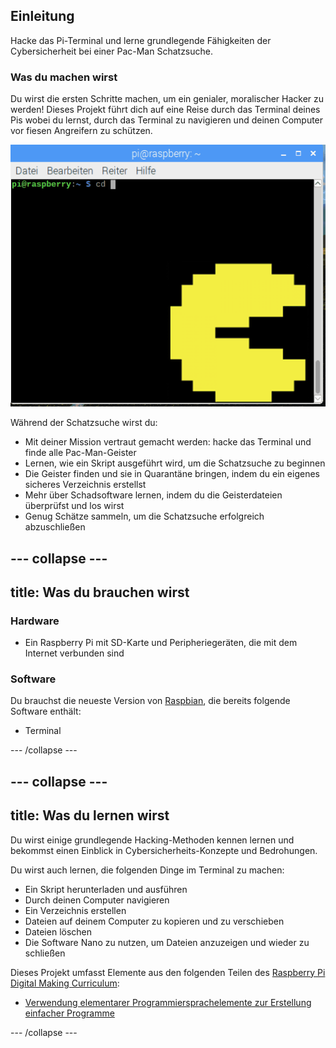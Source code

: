 ## Einleitung

Hacke das Pi-Terminal und lerne grundlegende Fähigkeiten der Cybersicherheit bei einer Pac-Man Schatzsuche.

### Was du machen wirst

Du wirst die ersten Schritte machen, um ein genialer, moralischer Hacker zu werden! Dieses Projekt führt dich auf eine Reise durch das Terminal deines Pis wobei du lernst, durch das Terminal zu navigieren und deinen Computer vor fiesen Angreifern zu schützen.

![Projektvorschau](images/projectpreview.gif)

Während der Schatzsuche wirst du:

+ Mit deiner Mission vertraut gemacht werden: hacke das Terminal und finde alle Pac-Man-Geister
+ Lernen, wie ein Skript ausgeführt wird, um die Schatzsuche zu beginnen
+ Die Geister finden und sie in Quarantäne bringen, indem du ein eigenes sicheres Verzeichnis erstellst
+ Mehr über Schadsoftware lernen, indem du die Geisterdateien überprüfst und los wirst
+ Genug Schätze sammeln, um die Schatzsuche erfolgreich abzuschließen

--- collapse ---
---
title: Was du brauchen wirst
---

### Hardware

+ Ein Raspberry Pi mit SD-Karte und Peripheriegeräten, die mit dem Internet verbunden sind

### Software

Du brauchst die neueste Version von [Raspbian](https://www.raspberrypi.org/downloads/), die bereits folgende Software enthält:

+ Terminal

--- /collapse ---

--- collapse ---
---
title: Was du lernen wirst
---

Du wirst einige grundlegende Hacking-Methoden kennen lernen und bekommst einen Einblick in Cybersicherheits-Konzepte und Bedrohungen.

Du wirst auch lernen, die folgenden Dinge im Terminal zu machen:

+ Ein Skript herunterladen und ausführen
+ Durch deinen Computer navigieren
+ Ein Verzeichnis erstellen
+ Dateien auf deinem Computer zu kopieren und zu verschieben
+ Dateien löschen
+ Die Software Nano zu nutzen, um Dateien anzuzeigen und wieder zu schließen

Dieses Projekt umfasst Elemente aus den folgenden Teilen des [Raspberry Pi Digital Making Curriculum](https://www.raspberrypi.org/curriculum/):

- [Verwendung elementarer Programmiersprachelemente zur Erstellung einfacher Programme](https://www.raspberrypi.org/curriculum/programming/creator/)

--- /collapse ---